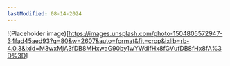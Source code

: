 ```yaml
---
lastModified: 08-14-2024
---
```



!(Placeholder image)[https://images.unsplash.com/photo-1504805572947-34fad45aed93?q=80&w=2607&auto=format&fit=crop&ixlib=rb-4.0.3&ixid=M3wxMjA3fDB8MHxwaG90by1wYWdlfHx8fGVufDB8fHx8fA%3D%3D]
